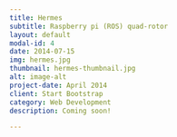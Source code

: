 ```yaml
---
title: Hermes
subtitle: Raspberry pi (ROS) quad-rotor
layout: default
modal-id: 4
date: 2014-07-15
img: hermes.jpg
thumbnail: hermes-thumbnail.jpg
alt: image-alt
project-date: April 2014
client: Start Bootstrap
category: Web Development
description: Coming soon!

---
```

